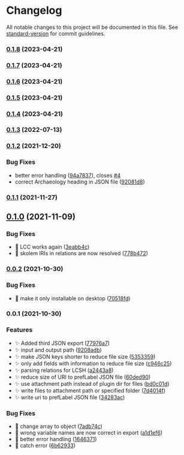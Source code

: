 # Changelog

All notable changes to this project will be documented in this file. See [standard-version](https://github.com/conventional-changelog/standard-version) for commit guidelines.

### [0.1.8](https://github.com/kometenstaub/linked-data-helper/compare/0.1.7...0.1.8) (2023-04-21)

### [0.1.7](https://github.com/kometenstaub/linked-data-helper/compare/0.1.6...0.1.7) (2023-04-21)

### [0.1.6](https://github.com/kometenstaub/linked-data-helper/compare/0.1.5...0.1.6) (2023-04-21)

### [0.1.5](https://github.com/kometenstaub/linked-data-helper/compare/0.1.4...0.1.5) (2023-04-21)

### [0.1.4](https://github.com/kometenstaub/linked-data-helper/compare/0.1.3...0.1.4) (2023-04-21)

### [0.1.3](https://github.com/kometenstaub/linked-data-helper/compare/0.1.2...0.1.3) (2022-07-13)

### [0.1.2](https://github.com/kometenstaub/linked-data-helper/compare/0.1.1...0.1.2) (2021-12-20)


### Bug Fixes

* better error handling ([94a7837](https://github.com/kometenstaub/linked-data-helper/commit/94a78379e5a066f0dc61a21fca27f24d18c2f52a)), closes [#4](https://github.com/kometenstaub/linked-data-helper/issues/4)
* correct Archaeology heading in JSON file ([92081d8](https://github.com/kometenstaub/linked-data-helper/commit/92081d81573b33c194c43e993b2a336691b49f80))

### [0.1.1](https://github.com/kometenstaub/linked-data-helper/compare/0.1.0...0.1.1) (2021-11-27)

## [0.1.0](https://github.com/kometenstaub/linked-data-helper/compare/0.0.2...0.1.0) (2021-11-09)


### Bug Fixes

* :bug: LCC works again ([3eabb4c](https://github.com/kometenstaub/linked-data-helper/commit/3eabb4c230c6c7e3c63d9225f5abd023869b0bb2))
* :bug: skolem IRIs in relations are now resolved ([778b472](https://github.com/kometenstaub/linked-data-helper/commit/778b472b7608da0ad278a040291cf8279d2bf8b7))

### [0.0.2](https://github.com/kometenstaub/linked-data-helper/compare/0.0.1...0.0.2) (2021-10-30)


### Bug Fixes

* :bug: make it only installable on desktop ([70518fd](https://github.com/kometenstaub/linked-data-helper/commit/70518fd03c92d7e5ccc42d1501657215588f7393))

### 0.0.1 (2021-10-30)


### Features

* :sparkles: Added third JSON export ([77976a7](https://github.com/kometenstaub/linked-data-helper/commit/77976a7ecf188c7687d9afa2ac6614435261f708))
* :sparkles: input and output path ([9208adb](https://github.com/kometenstaub/linked-data-helper/commit/9208adb511b059050db11a2a91c40760ac1e693e))
* :sparkles: make JSON keys shorter to reduce file size ([5353359](https://github.com/kometenstaub/linked-data-helper/commit/53533599d9ef3d2886480841471c505fad5a6b38))
* :sparkles: only add fields with information to reduce file size ([c946c25](https://github.com/kometenstaub/linked-data-helper/commit/c946c25db02bc275b88a6222523a5fb3c3ba15bc))
* :sparkles: parsing relations for LCSH ([a2443a8](https://github.com/kometenstaub/linked-data-helper/commit/a2443a894e2df54eaa2cfc25595692e847c28c91))
* :sparkles: reduce size of URI to prefLabel JSON file ([60ded90](https://github.com/kometenstaub/linked-data-helper/commit/60ded9042d18b5b9aebeed69d38c26bbba259508))
* :sparkles: use attachment path instead of plugin dir for files ([bd0c01d](https://github.com/kometenstaub/linked-data-helper/commit/bd0c01d5b34e871d72cb2c7be68501e9507fc8dc))
* :sparkles: write files to attachment path or specified folder ([7d4014f](https://github.com/kometenstaub/linked-data-helper/commit/7d4014fada46219207e2702655a03c17124aea30))
* :sparkles: write uri to prefLabel JSON file ([34283ac](https://github.com/kometenstaub/linked-data-helper/commit/34283acff8cd8bf29866f57eac79c8a678554aab))


### Bug Fixes

* :bug: change array to object ([7adb74c](https://github.com/kometenstaub/linked-data-helper/commit/7adb74cfa4046753bd12b5a49930646b30c1cba3))
* :bug: wrong variable names are now correct in export ([a1d1ef6](https://github.com/kometenstaub/linked-data-helper/commit/a1d1ef67d5374301efaba00b7b29000d0b498548))
* :goal_net: better error handling ([1646371](https://github.com/kometenstaub/linked-data-helper/commit/1646371f5bdf787b5783c8781a24720a136c4c09))
* :goal_net: catch error ([6b62933](https://github.com/kometenstaub/linked-data-helper/commit/6b62933ab529aeb7ae45ce20bc12e36e6b879ef8))
